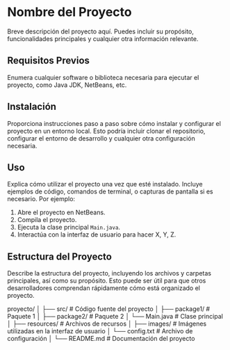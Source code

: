 # Nombre del Proyecto

Breve descripción del proyecto aquí. Puedes incluir su propósito, funcionalidades principales y cualquier otra información relevante.

## Requisitos Previos

Enumera cualquier software o biblioteca necesaria para ejecutar el proyecto, como Java JDK, NetBeans, etc.

## Instalación

Proporciona instrucciones paso a paso sobre cómo instalar y configurar el proyecto en un entorno local. Esto podría incluir clonar el repositorio, configurar el entorno de desarrollo y cualquier otra configuración necesaria.

## Uso

Explica cómo utilizar el proyecto una vez que esté instalado. Incluye ejemplos de código, comandos de terminal, o capturas de pantalla si es necesario. Por ejemplo:

1. Abre el proyecto en NetBeans.
2. Compila el proyecto.
3. Ejecuta la clase principal `Main.java`.
4. Interactúa con la interfaz de usuario para hacer X, Y, Z.

## Estructura del Proyecto

Describe la estructura del proyecto, incluyendo los archivos y carpetas principales, así como su propósito. Esto puede ser útil para que otros desarrolladores comprendan rápidamente cómo está organizado el proyecto.

proyecto/
│
├── src/ # Código fuente del proyecto
│ ├── package1/ # Paquete 1
│ ├── package2/ # Paquete 2
│ └── Main.java # Clase principal
│
├── resources/ # Archivos de recursos
│ ├── images/ # Imágenes utilizadas en la interfaz de usuario
│ └── config.txt # Archivo de configuración
│
└── README.md # Documentación del proyecto
